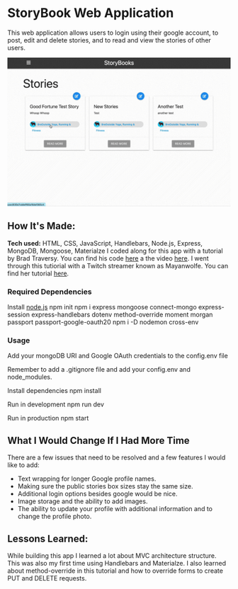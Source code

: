 # StoryBook Web Application

This web application allows users to login using their google account, to post, edit and delete stories, and to read and view the stories of other users. 


![alt tag](https://github.com/BreaBang/StoryApp/blob/main/StoryBooksGif.gif)

## How It's Made:

**Tech used:** HTML, CSS, JavaScript, Handlebars, Node.js, Express, MongoDB, Mongoose, Materialze
I coded along for this app with a tutorial by Brad Traversy. You can find his code <a href="https://github.com/bradtraversy/storybooks">here</a> a the video <a href="https://www.youtube.com/watch?v=SBvmnHTQIPY&t=535s">here</a>.
I went through this tutiorial with a Twitch streamer known as Mayanwolfe. You can find her tutorial <a href="https://www.youtube.com/watch?v=p6nwq0JTau4&t=1s"> here</a>.

### Required Dependencies
Install <a href="https://nodejs.org/en/">node.js</a>
npm init
npm i express mongoose connect-mongo express-session express-handlebars dotenv method-override moment morgan passport passport-google-oauth20
npm i -D nodemon cross-env

### Usage
Add your mongoDB URI and Google OAuth credentials to the config.env file

Remember to add a .gitignore file and add your config.env and node_modules.

Install dependencies
npm install

Run in development
npm run dev

Run in production
npm start

## What I Would Change If I Had More Time

There are a few issues that need to be resolved and a few features I would like to add:
<ul>
<li>Text wrapping for longer Google profile names.</li>
<li>Making sure the public stories box sizes stay the same size.</li>
<li>Additional login options besides google would be nice.</li>
<li>Image storage and the ability to add images.</li>
<li>The ability to update your profile with additional information and to change the profile photo.</li>
</ul>


## Lessons Learned:

While building this app I learned a lot about MVC architecture structure. This was also my first time using Handlebars and Materialze. I also learned about method-override in this tutorial and how to override forms to create PUT and DELETE requests. 


